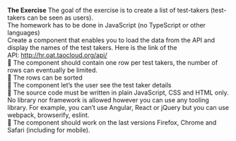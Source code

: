 <b>The Exercise</b>
The goal of the exercise is to create a list of test-takers (test-takers can be seen as
users).<br>
The homework has to be done in JavaScript (no TypeScript or other languages)<br>
Create a component that enables you to load the data from the API and display the
names of the test takers. Here is the link of the API: http://hr.oat.taocloud.org/api/ <br>
 The component should contain one row per test takers, the number of rows can
eventually be limited.<br>
 The rows can be sorted<br>
 The component let’s the user see the test taker details<br>
 The source code must be written in plain JavaScript, CSS and HTML only. No library
nor framework is allowed however you can use any tooling library. For example, you
can’t use Angular, React or jQuery but you can use webpack, browserify, eslint.<br>
 The component should work on the last versions Firefox, Chrome and Safari
(including for mobile).
